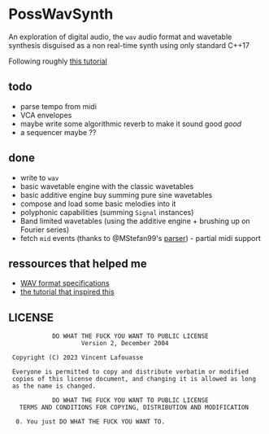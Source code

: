 # PossWavSynth

An exploration of digital audio, the `wav` audio format and wavetable synthesis disguised as a non real-time synth using only standard C++17

Following roughly [this tutorial](https://blog.demofox.org/diy-synthesizer/)

## todo

- parse tempo from midi
- VCA envelopes
- maybe write some algorithmic reverb to make it sound good _good_
- a sequencer maybe ??

## done

- write to `wav`
- basic wavetable engine with the classic wavetables
- basic additive engine buy summing pure sine wavetables
- compose and load some basic melodies into it
- polyphonic capabilities (summing `Signal` instances)
- Band limited wavetables (using the additive engine + brushing up on Fourier series)
- fetch `mid` events (thanks to @MStefan99's [parser](https://github.com/MStefan99/Midi-Parser/tree/master))
        - partial midi support

## ressources that helped me

- [WAV format specifications](https://www.mmsp.ece.mcgill.ca/Documents/AudioFormats/WAVE/WAVE.html)
- [the tutorial that inspired this](https://blog.demofox.org/diy-synthesizer/)

## LICENSE

```
            DO WHAT THE FUCK YOU WANT TO PUBLIC LICENSE
                    Version 2, December 2004

 Copyright (C) 2023 Vincent Lafouasse

 Everyone is permitted to copy and distribute verbatim or modified
 copies of this license document, and changing it is allowed as long
 as the name is changed.

            DO WHAT THE FUCK YOU WANT TO PUBLIC LICENSE
   TERMS AND CONDITIONS FOR COPYING, DISTRIBUTION AND MODIFICATION

  0. You just DO WHAT THE FUCK YOU WANT TO.
```

